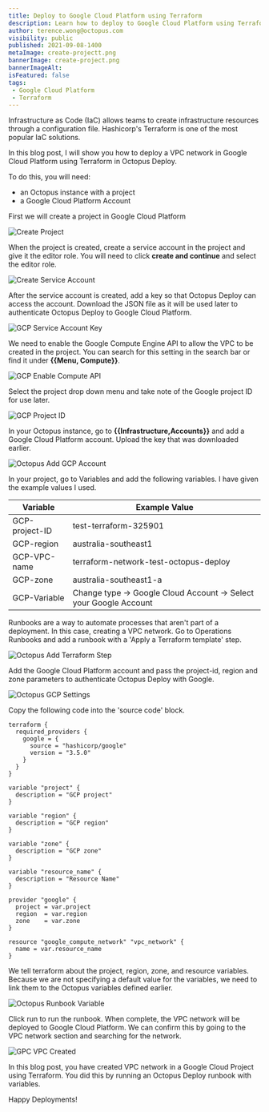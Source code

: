 ```yaml
---
title: Deploy to Google Cloud Platform using Terraform
description: Learn how to deploy to Google Cloud Platform using Terraform
author: terence.wong@octopus.com
visibility: public
published: 2021-09-08-1400
metaImage: create-projectt.png
bannerImage: create-project.png
bannerImageAlt: 
isFeatured: false
tags:
 - Google Cloud Platform
 - Terraform
---
```


Infrastructure as Code (IaC) allows teams to create infrastructure resources through a configuration file.  Hashicorp's Terraform is one of the most popular IaC solutions. 

In this blog post, I will show you how to deploy a VPC network in Google Cloud Platform using Terraform in Octopus Deploy.

To do this, you will need: 

- an Octopus instance with a project
- a Google Cloud Platform Account

First we will create a project in Google Cloud Platform

![Create Project](create-project.png "width=500")

When the project is created, create a service account in the project and give it the editor role. You will need to click **create and continue** and select the editor role.

![Create Service Account](create-service-account.png "width=500")

<!--![Create Service Account Editor](create-service-account-editor.png "width=500")-->

After the service account is created, add a key so that Octopus Deploy can access the account. Download the  JSON file as it will be used later to authenticate Octopus Deploy to Google Cloud Platform.

![GCP Service Account Key](gcp-service-account-key.png "width=500")

We need to enable the Google Compute Engine API to allow the VPC to be created in the project. You can search for this setting in the search bar or find it under **{{Menu, Compute}}**.

![GCP Enable Compute API](gcp-enable-compute-api.png "width=500")

Select the project drop down menu and take note of the Google project ID for use later.

![GCP Project ID](gcp-project-id.png "width=500")

In your Octopus instance, go to **{{Infrastructure,Accounts}}** and add a Google Cloud Platform account. Upload the key that was downloaded earlier.

![Octopus Add GCP Account](octopus-add-gcp-account.png "width=500")

In your project, go to Variables and add the following variables. I have given the example values I used.

|  Variable | Example Value |
|---|---|
| GCP-project-ID  | test-terraform-325901   |
| GCP-region  | australia-southeast1  |
| GCP-VPC-name  |  terraform-network-test-octopus-deploy |
| GCP-zone   |  australia-southeast1-a |    
|  GCP-Variable  |Change type &rarr; Google Cloud Account &rarr; Select your Google Account |   

Runbooks are a way to automate processes that aren't part of a deployment. In this case, creating a VPC network. Go to Operations Runbooks and add a runbook with a 'Apply a Terraform template' step.

![Octopus Add Terraform Step](octopus-add-terraform-step.png "width=500")

Add the Google Cloud Platform account and pass the project-id, region and zone parameters to authenticate Octopus Deploy with Google. 

![Octopus GCP Settings](octopus-gcp-settings.png "width=500")

Copy the following code into the 'source code' block.

```
terraform {
  required_providers {
    google = {
      source = "hashicorp/google"
      version = "3.5.0"
    }
  }
}

variable "project" {
  description = "GCP project"
}

variable "region" {
  description = "GCP region"
}

variable "zone" {
  description = "GCP zone"
}

variable "resource_name" {
  description = "Resource Name"
}

provider "google" {
  project = var.project
  region  = var.region
  zone    = var.zone
}

resource "google_compute_network" "vpc_network" {
  name = var.resource_name
}
```

We tell terraform about the project, region, zone, and resource variables. Because we are not specifying a default value for the variables, we need to link them to the Octopus variables defined earlier.

![Octopus Runbook Variable](octopus-runbook-variable.png "width=500")

Click run to run the runbook. When complete, the VPC network will be deployed to Google Cloud Platform. We can confirm this by going to the VPC network section and searching for the network.

![GPC VPC Created](gcp-vpc-created.png "width=500")

In this blog post, you have created VPC network in a Google Cloud Project using Terraform. You did this by running an Octopus Deploy runbook with variables.

Happy Deployments!